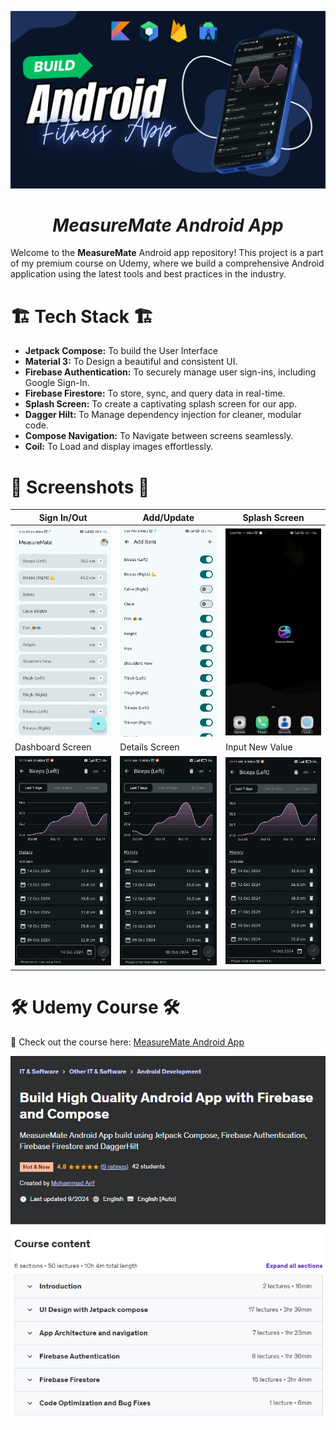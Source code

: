 ![0](./readme-assets/YoutubeThumbnail.png)
<h1 align = "center">
<b><i>MeasureMate Android App</i></b>
</h1>

Welcome to the **MeasureMate** Android app repository! This project is a part of my premium course on Udemy, where we build a comprehensive Android application using the latest tools and best practices in the industry.

# :building_construction: Tech Stack :building_construction:

- **Jetpack Compose:** To build the User Interface
- **Material 3:** To Design a beautiful and consistent UI.
- **Firebase Authentication:** To securely manage user sign-ins, including Google Sign-In.
- **Firebase Firestore:** To store, sync, and query data in real-time.
- **Splash Screen:** To create a captivating splash screen for our app.
- **Dagger Hilt:** To Manage dependency injection for cleaner, modular code.
- **Compose Navigation:** To Navigate between screens seamlessly.
- **Coil:** To Load and display images effortlessly.

# :camera_flash: **Screenshots** :camera_flash:

| Sign In/Out                       | Add/Update                        | Splash Screen                     |
|-----------------------------------|-----------------------------------|-----------------------------------|
| <img width="160" src="./readme-assets/2.gif"> | <img width="160" src="./readme-assets/1.gif">  | <img width="160" src="./readme-assets/3.gif"> |
| Dashboard Screen                  | Details Screen                    | Input New Value                   | 
| <img width="160" src="./readme-assets/4.gif"> | <img width="160" src="./readme-assets/6.gif">  | <img width="160" src="./readme-assets/5.gif"> |

# :hammer_and_wrench: Udemy Course :hammer_and_wrench:

🎥 Check out the course here: [MeasureMate Android App](https://www.udemy.com/course/measuremate/?referralCode=B3DE352F96BC3C3E9E80)

![Screenshot (203)](./readme-assets/Screenshot(203).jpg)
